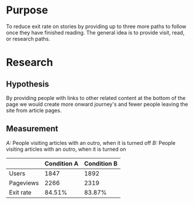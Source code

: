 # Purpose
To reduce exit rate on stories by providing up to three more paths to follow
once they have finished reading. The general idea is to provide visit, read,
or research paths.

# Research
## Hypothesis
​​By providing people with links to other related content at the bottom of the
page we would create more onward journey's and fewer people leaving the site
from article pages.

## Measurement
_A:_ People visiting articles with an outro, when it is turned off
_B:_ People visiting articles with an outro, when it is turned on

|           | Condition A | Condition B |
|-----------|-------------|-------------|
| Users     | 1847        | 1892        |
| Pageviews | 2266        | 2319        |
| Exit rate | 84.51%      | 83.87%      |
